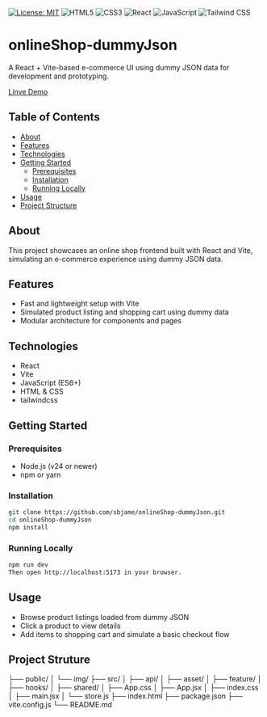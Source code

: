 [![License: MIT](https://img.shields.io/badge/License-MIT-blue)](https://opensource.org/licenses/MIT)
![HTML5](https://img.shields.io/badge/HTML5-E34F26?style=for-the-badge&logo=html5&logoColor=white)
![CSS3](https://img.shields.io/badge/CSS3-1572B6?style=for-the-badge&logo=css3&logoColor=white)
![React](https://img.shields.io/badge/React-61DAFB?style=for-the-badge&logo=react&logoColor=white)
![JavaScript](https://img.shields.io/badge/JavaScript-F7DF1E?style=for-the-badge&logo=javascript&logoColor=black)
![Tailwind CSS](https://img.shields.io/badge/TailwindCSS-06B6D4?style=for-the-badge&logo=tailwind-css&logoColor=white)

# onlineShop‑dummyJson

A React + Vite-based e-commerce UI using dummy JSON data for development and prototyping.

[Linve Demo](https://online-shop-with-dummyjson.vercel.app/)

## Table of Contents
- [About](#about)
- [Features](#features)
- [Technologies](#technologies)
- [Getting Started](#getting-started)
  - [Prerequisites](#prerequisites)
  - [Installation](#installation)
  - [Running Locally](#running-locally)
- [Usage](#usage)
- [Project Structure](#project-structure)

## About
This project showcases an online shop frontend built with React and Vite, simulating an e-commerce experience using dummy JSON data.

## Features
- Fast and lightweight setup with Vite
- Simulated product listing and shopping cart using dummy data
- Modular architecture for components and pages

## Technologies
- React
- Vite
- JavaScript (ES6+)
- HTML & CSS
- tailwindcss

## Getting Started

### Prerequisites
- Node.js (v24 or newer)
- npm or yarn

### Installation
```bash
git clone https://github.com/sbjame/onlineShop-dummyJson.git
cd onlineShop-dummyJson
npm install
```
### Running Locally
```bash
npm run dev
Then open http://localhost:5173 in your browser.
```

## Usage
- Browse product listings loaded from dummy JSON
- Click a product to view details
- Add items to shopping cart and simulate a basic checkout flow

## Project Struture
├── public/
│   └── img/
├── src/
│   ├── api/
│   ├── asset/
│   ├── feature/
│   ├── hooks/
│   ├── shared/
│   ├── App.css
│   ├── App.jsx
│   ├── index.css
│   ├── main.jsx
│   └── store.js
├── index.html
├── package.json
├── vite.config.js
└── README.md
